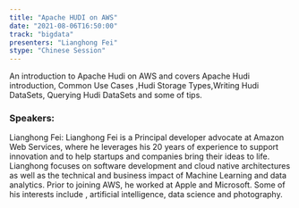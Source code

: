 ```yaml
---
title: "Apache HUDI on AWS"
date: "2021-08-06T16:50:00" 
track: "bigdata"
presenters: "Lianghong Fei"
stype: "Chinese Session"
---
```

An introduction to Apache Hudi on AWS and covers Apache Hudi introduction, Common Use Cases ,Hudi Storage Types,Writing Hudi DataSets, Querying Hudi DataSets and some of tips.
 ### Speakers: 
 Lianghong Fei: Lianghong Fei  is a Principal developer advocate at Amazon Web Services, where he leverages his 20 years of experience to support innovation and to help startups and companies bring their ideas to life. Lianghong focuses on software development  and cloud native  architectures as well as the technical and business impact of Machine Learning and data analytics. Prior to joining AWS, he worked at Apple  and Microsoft. Some of his interests include , artificial intelligence, data science and photography.